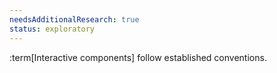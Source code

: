 ```yaml
---
needsAdditionalResearch: true
status: exploratory
---
```


:term[Interactive components] follow established conventions.
